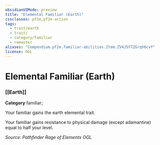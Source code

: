 ```yaml
---
obsidianUIMode: preview
title: "Elemental Familiar (Earth)"
cssclasses: pf2e,pf2e-action
tags:
  - trait/earth
  - trait/
  - category/familiar
  - remaster
aliases: "Compendium.pf2e.familiar-abilities.Item.ZV4J5YTZGrqh6cvY"
license: OGL
---
```

# Elemental Familiar (Earth)

### [[Earth]]

**Category** familiar; 




Your familiar gains the earth elemental trait.

Your familiar gains resistance to physical damage (except adamantine) equal to half your level.

*Source: Pathfinder Rage of Elements*
*OGL*